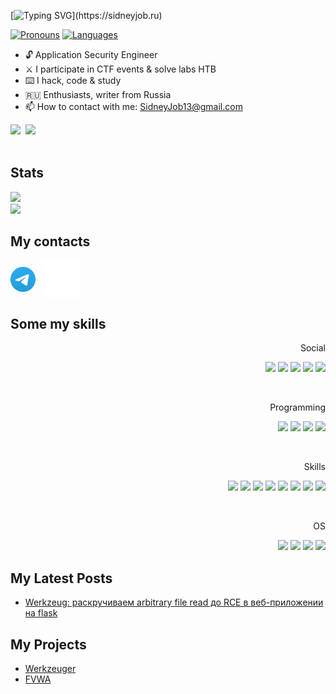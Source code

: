 [![Typing SVG](https://readme-typing-svg.herokuapp.com?color=%2336BCF7&lines=Hi%20all!%20I%20am%20SidneyJob!)](https://sidneyjob.ru)


[![ Pronouns ](https://img.shields.io/badge/[%20He%20/%20His%20]-informational?style=flat-square&color=eeeeee)]()
[![ Languages ](https://img.shields.io/badge/[%20RU%20|%20EN%20]-informational?style=flat-square&color=eeeeee)]()


- 🔓 Application Security Engineer
- ⚔️ I participate in CTF events & solve labs HTB
- ⌨️ I hack, code & study
- 🇷🇺 Enthusiasts, writer from Russia 
- 📫 How to contact with me: SidneyJob13@gmail.com


<div align=left class="CV">
	<a href="https://sidneyjob.ru"><img src="https://img.shields.io/badge/CV%20[EN]-informational?style=for-the-badge&color=808080"/></a>&nbsp;
	<a href="https://sidneyjob.ru"><img src="https://img.shields.io/badge/CV%20[RU]-informational?style=for-the-badge&color=808080"/></a>
</div>&nbsp;



## Stats
<div>
    <div align=left>
        <a href="https://github.com/SidneyJob"><img src="https://github-readme-stats.vercel.app/api?username=SidneyJob&theme=dark"/></a>&nbsp;
    </div>
    <div align=left>
        <a href="https://github.com/SidneyJob"><img src="https://github-readme-stats.vercel.app/api/top-langs/?username=SidneyJob&theme=dark"/></a>&nbsp;
    </div>
</div>


## My contacts
<div>
	<p align="left" class="Contact">
		<a href="https://t.me/SidneyJob" target="blank"><img align="center" src="./static/Telegram.svg" alt="SidneyJob" height="40" width="40" /></a>
		&nbsp;
		<a href="https://habr.com/ru/users/SidneyJob/posts/" target="blank"><img align="center" src="./static/habr.svg" alt="SidneyJob" height="60" width="60" /></a>
		&nbsp;
	</p>
</div>


## Some my skills
<div align=right>
	<p>Social</p>
	<a href="https://sidneyjob.ru"><img src="https://img.shields.io/badge/nginx-%23009639.svg?style=for-the-badge&logo=nginx&logoColor=white"></a>
	<a href="https://github.com/SidneyJob"><img src="https://img.shields.io/badge/github-%23121011.svg?style=for-the-badge&logo=github&logoColor=white"></a>
	<a href="https://t.me/SidneyJob"><img src="https://img.shields.io/badge/Telegram-2CA5E0?style=for-the-badge&logo=telegram&logoColor=white"></a>
	<a href="https://twitter.com/SidneyJob13"><img src="https://img.shields.io/badge/Twitter-%231DA1F2.svg?style=for-the-badge&logo=Twitter&logoColor=white"></a>
	<a href="mailto:SidneyJob13@gmail.com"><img src="https://img.shields.io/badge/Gmail-D14836?style=for-the-badge&logo=gmail&logoColor=white"></a>
	<p>&nbsp;</p>
	<p>Programming</p>
	<a href="https://sidneyjob.ru"><img src="https://img.shields.io/badge/python-3670A0?style=for-the-badge&logo=python&logoColor=ffdd54"></a>
	<a href="https://sidneyjob.ru"><img src="https://img.shields.io/badge/php-%23777BB4.svg?style=for-the-badge&logo=php&logoColor=white"></a>
	<a href="https://github.com/SidneyJob"><img src="https://img.shields.io/badge/c-%2300599C.svg?style=for-the-badge&logo=c&logoColor=white"></a>
	<a href="https://github.com/SidneyJob"><img src="https://img.shields.io/badge/javascript-%23323330.svg?style=for-the-badge&logo=javascript&logoColor=%23F7DF1E"></a>
	<p>&nbsp;</p>
	<p>Skills</p>
	<a href="https://sidneyjob.ru"><img src="https://img.shields.io/badge/docker-%230db7ed.svg?style=for-the-badge&logo=docker&logoColor=white"></a>
	<a href=""><img src="https://img.shields.io/badge/JWT-black?style=for-the-badge&logo=JSON%20web%20tokens"></a>
	<a href=""><img src="https://img.shields.io/badge/jinja-white.svg?style=for-the-badge&logo=jinja&logoColor=black"></a>
	<a href=""><img src="https://img.shields.io/badge/flask-%23000.svg?style=for-the-badge&logo=flask&logoColor=white"></a>
	<a href=""><img src="https://img.shields.io/badge/chatGPT-74aa9c?style=for-the-badge&logo=openai&logoColor=white"></a>
	<a href=""><img src="https://img.shields.io/badge/jenkins-%232C5263.svg?style=for-the-badge&logo=jenkins&logoColor=white"></a>
	<a href=""><img src="https://img.shields.io/badge/git-%23F05033.svg?style=for-the-badge&logo=git&logoColor=white"></a>
	<a href=""><img src="https://img.shields.io/badge/Gitea-34495E?style=for-the-badge&logo=gitea&logoColor=5D9425"></a>
	<p>&nbsp;</p>
	<p>OS</p>
	<a href=""><img src="https://img.shields.io/badge/Kali-268BEE?style=for-the-badge&logo=kalilinux&logoColor=white"></a>
	<a href=""><img src="https://img.shields.io/badge/Debian-D70A53?style=for-the-badge&logo=debian&logoColor=white"></a>
	<a href=""><img src="https://img.shields.io/badge/Arch%20Linux-1793D1?logo=arch-linux&logoColor=fff&style=for-the-badge"></a>
	<a href=""><img src="https://img.shields.io/badge/Windows-0078D6?style=for-the-badge&logo=windows&logoColor=white"></a>
</div>



## My Latest Posts

- [Werkzeug: раскручиваем arbitrary file read до RCE в веб-приложении на flask](https://habr.com/ru/articles/738238/)


## My Projects

- [Werkzeuger](https://github.com/SidneyJob/Werkzeuger)
- [FVWA](https://github.com/SidneyJob/FVWA)




